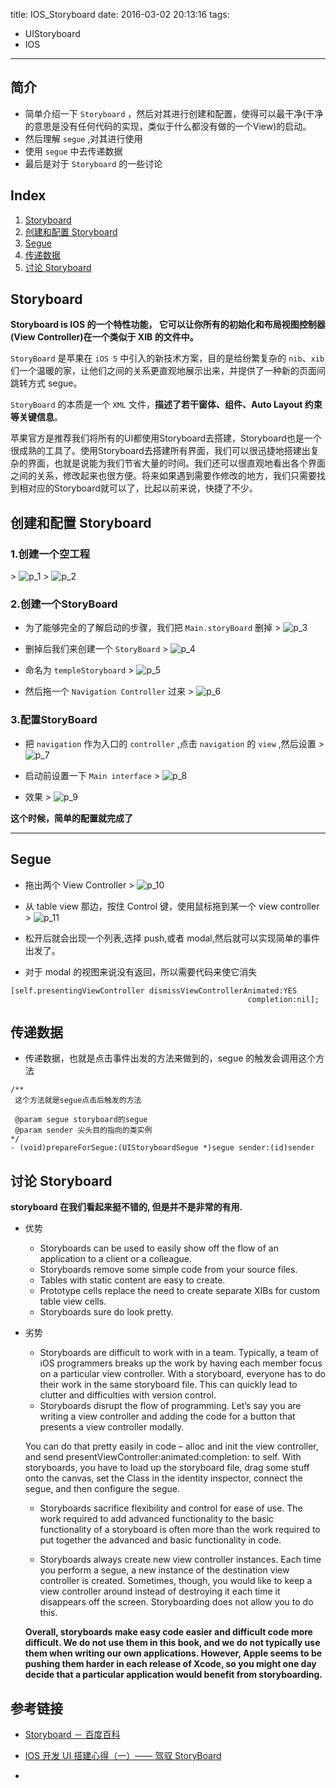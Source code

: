 title: IOS_Storyboard
date: 2016-03-02 20:13:16
tags:

- UIStoryboard
- IOS

---

## 简介

- 简单介绍一下 `Storyboard` ，然后对其进行创建和配置，使得可以最干净(干净的意思是没有任何代码的实现，类似于什么都没有做的一个View)的启动。
- 然后理解 `segue` ,对其进行使用
- 使用 `segue` 中去传递数据
- 最后是对于 `Storyboard` 的一些讨论

## Index

1. [Storyboard](#intro)
2. [创建和配置 Storyboard](#start)
3. [Segue](#segue)
4. [传递数据](#data)
5. [讨论 Storyboard](#consum)

## <span id="intro">Storyboard</span>

 **Storyboard is IOS 的一个特性功能， 它可以让你所有的初始化和布局视图控制器(View Controller)在一个类似于 XIB 的文件中。**

 `StoryBoard` 是苹果在 `iOS 5` 中引入的新技术方案，目的是给纷繁复杂的 `nib`、`xib` 们一个温暖的家，让他们之间的关系更直观地展示出来，并提供了一种新的页面间跳转方式 segue。

 `StoryBoard` 的本质是一个 `XML` 文件，**描述了若干窗体、组件、Auto Layout 约束等关键信息**。

 苹果官方是推荐我们将所有的UI都使用Storyboard去搭建，Storyboard也是一个很成熟的工具了。使用Storyboard去搭建所有界面，我们可以很迅捷地搭建出复杂的界面，也就是说能为我们节省大量的时间。我们还可以很直观地看出各个界面之间的关系，修改起来也很方便。将来如果遇到需要作修改的地方，我们只需要找到相对应的Storyboard就可以了，比起以前来说，快捷了不少。


## <span id="start">创建和配置 Storyboard</span>

### 1.创建一个空工程
\>
  ![p_1](https://github.com/scofieldWyq/wyqBlog/blob/master/picture/storyboard_p_1.png?raw=true)
\>
  ![p_2](https://github.com/scofieldWyq/wyqBlog/blob/master/picture/storyboard_p_2.png?raw=true)

### 2.创建一个StoryBoard

 - 为了能够完全的了解启动的步骤，我们把 `Main.storyBoard` 删掉
 \>
  ![p_3](https://github.com/scofieldWyq/wyqBlog/blob/master/picture/storyboard_p_3.png?raw=true)

 - 删掉后我们来创建一个 `StoryBoard`
 \>
 ![p_4](https://github.com/scofieldWyq/wyqBlog/blob/master/picture/storyboard_p_4.png?raw=true)

 - 命名为 `templeStoryboard`
 \>
 ![p_5](https://github.com/scofieldWyq/wyqBlog/blob/master/picture/storyboard_p_5.png?raw=true)

 - 然后拖一个 `Navigation Controller` 过来
 \>
 ![p_6](https://github.com/scofieldWyq/wyqBlog/blob/master/picture/storyboard_p_6.png?raw=true)

### 3.配置StoryBoard
 - 把 `navigation` 作为入口的 `controller` ,点击 `navigation` 的 `view` ,然后设置
 \>
 ![p_7](https://github.com/scofieldWyq/wyqBlog/blob/master/picture/storyboard_p_7.png?raw=true)

- 启动前设置一下 `Main interface`
\>
![p_8](https://github.com/scofieldWyq/wyqBlog/blob/master/picture/storyboard_p_8.png?raw=true)

- 效果
\>
![p_9](https://github.com/scofieldWyq/wyqBlog/blob/master/picture/storyboard_p_9.PNG?raw=true)

 **这个时候，简单的配置就完成了**

 ---

## <span id="segue">Segue</span>

 - 拖出两个 View Controller
 \>
 ![p_10](https://github.com/scofieldWyq/wyqBlog/blob/master/picture/storyboard_p_10.png?raw=true)

 - 从 table view 那边，按住 Control 键，使用鼠标拖到某一个 view controller
 \>
![p_11](https://github.com/scofieldWyq/wyqBlog/blob/master/picture/storyboard_p_11.png?raw=true)

 - 松开后就会出现一个列表,选择 push,或者 modal,然后就可以实现简单的事件出发了。

 - 对于 modal 的视图来说没有返回，所以需要代码来使它消失
 ```{bash}
 [self.presentingViewController dismissViewControllerAnimated:YES
                                                      completion:nil];
 ```
## <span id="data">传递数据</span>

 - 传递数据，也就是点击事件出发的方法来做到的，segue 的触发会调用这个方法
 ```{bash}
 /**
  这个方法就是segue点击后触发的方法

  @param segue storyboard的segue
  @param sender 尖头目的指向的类实例
 */
 - (void)prepareForSegue:(UIStoryboardSegue *)segue sender:(id)sender

 ```

## <span id="consum">讨论 Storyboard </span>

**storyboard 在我们看起来挺不错的, 但是并不是非常的有用.**

- 优势
   + Storyboards can be used to easily show off the flow of an application to a client or a colleague.
   + Storyboards remove some simple code from your source files.
   + Tables with static content are easy to create.
   + Prototype cells replace the need to create separate XIBs for custom table view cells.
   + Storyboards sure do look pretty.

- 劣势
   + Storyboards are difficult to work with in a team. Typically, a team of iOS programmers breaks up the work by having each member focus on a particular view controller. With a storyboard, everyone has to do their work in the same storyboard file. This can quickly lead to clutter and difficulties with version control.
   + Storyboards disrupt the flow of programming. Let’s say you are writing a view controller and adding the code for a button that presents a view controller modally.

   You can do that pretty easily in code – alloc and init the view controller, and send presentViewController:animated:completion: to self. With storyboards, you have to load up the storyboard file, drag some stuff onto the canvas, set the Class in the identity inspector, connect the segue, and then configure the segue.

   + Storyboards sacrifice flexibility and control for ease of use. The work required to add advanced functionality to the basic functionality of a storyboard is often more than the work required to put together the advanced and basic functionality in code.

   + Storyboards always create new view controller instances. Each time you perform a segue, a new instance of the destination view controller is created. Sometimes, though, you would like to keep a view controller around instead of destroying it each time it disappears off the screen. Storyboarding does not allow you to do this.

  **Overall, storyboards make easy code easier and difficult code more difficult. We do not use them in this book, and we do not typically use them when writing our own applications. However, Apple seems to be pushing them harder in each release of Xcode, so you might one day decide that a particular application would benefit from storyboarding.**

## 参考链接

- [Storyboard － 百度百科](http://baike.baidu.com/link?url=PaKASvVjiDKKsllYXhmF_atckp9NhFiEy4qB8pfJPVJI5tP0_PfA8oCyp0EOPLLAG5HwRXVlTI6tCUVJ-oAAv3QOsCQoWWRuDwmoAVpqXGHfrQQI4QhxSMmhtc9y8keceYiSARUyNW0czIaKYfWXgK)

- [IOS 开发 UI 搭建心得（一）—— 驾驭 StoryBoard](http://www.cocoachina.com/ios/20150526/11938.html)

- []()
